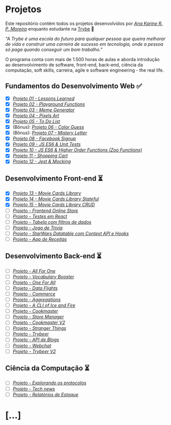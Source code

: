 # Projetos

Este repositório contém todos os projetos desenvolvidos por _[Ana Karine R. P. Moreira](https://www.linkedin.com/in/moreirakarine/)_ enquanto estudante na [Trybe](https://www.betrybe.com/) :rocket:

_"A Trybe é uma escola do futuro para qualquer pessoa que queira melhorar de vida e construir uma carreira de sucesso em tecnologia, onde a pessoa só paga quando conseguir um bom trabalho."_

O programa conta com mais de 1.500 horas de aulas e aborda introdução ao desenvolvimento de software, front-end, back-end, ciência da computação, soft skills, carreira, agile e software engineering - the real life.

## Fundamentos do Desenvolvimento Web :white_check_mark:

- [x] _[Projeto 01 - Lessons Learned](https://github.com/ana-karine/trybe-projects/tree/master/fund-dev-web/p1_lessons-learned)_
- [x] _[Projeto 02 - Playground Functions](https://github.com/ana-karine/trybe-projects/tree/master/fund-dev-web/p2_playground-functions)_
- [x] _[Projeto 03 - Meme Generator](https://github.com/ana-karine/trybe-projects/tree/master/fund-dev-web/p3_meme-generator)_
- [x] _[Projeto 04 - Pixels Art](https://github.com/ana-karine/trybe-projects/tree/master/fund-dev-web/p4_pixels-art)_
- [x] _[Projeto 05 - To Do List](https://github.com/ana-karine/trybe-projects/tree/master/fund-dev-web/p5_todo-list)_
- [x]  (Bônus): _[Projeto 06 - Color Guess](https://github.com/ana-karine/trybe-projects/tree/master/fund-dev-web/p6_color-guess)_
- [x]  (Bônus): _[Projeto 07 - Mistery Letter](https://github.com/ana-karine/trybe-projects/tree/master/fund-dev-web/p7_mistery-letter)_
- [x] _[Projeto 08 - Facebook Signup](https://github.com/ana-karine/trybe-projects/tree/master/fund-dev-web/p8_facebook)_
- [x] _[Projeto 09 - JS ES6 & Unit Tests](https://github.com/ana-karine/trybe-projects/tree/master/fund-dev-web/p9_unit-tests)_
- [x] _[Projeto 10 - JS ES6 & Higher Order Functions (Zoo Functions)](https://github.com/ana-karine/trybe-projects/tree/master/fund-dev-web/p10_zoo)_
- [x] _[Projeto 11 - Shopping Cart](https://github.com/ana-karine/trybe-projects/tree/master/fund-dev-web/p11_shopping-cart)_
- [x] _[Projeto 12 - Jest & Mocking](https://github.com/ana-karine/trybe-projects/tree/master/fund-dev-web/p12_jest_mocking)_

## Desenvolvimento Front-end :hourglass_flowing_sand:

- [x] _[Projeto 13 - Movie Cards Library](https://github.com/ana-karine/trybe-projects/tree/master/desenv_front-end/p13_movie-cards-library)_
- [x] _[Projeto 14 - Movie Cards Library Stateful](https://github.com/ana-karine/trybe-projects/tree/master/desenv_front-end/p14_movie-card-library-stateful)_
- [x] _[Projeto 15 - Movie Cards Library CRUD](https://github.com/ana-karine/trybe-projects/tree/master/desenv_front-end/p15_movie-card-library-crud)_
- [ ] _[Projeto - Frontend Online Store]()_
- [ ] _[Projeto - Testes em React]()_
- [ ] _[Projeto - Tabela com filtros de dados]()_
- [ ] _[Projeto - Jogo de Trivia]()_
- [ ]  _[Projeto - StarWars Datatable com Context API e Hooks]()_
- [ ] _[Projeto - App de Receitas]()_

## Desenvolvimento Back-end :hourglass_flowing_sand:

- [ ] _[Projeto - All For One]()_
- [ ] _[Projeto - Vocabulary Booster]()_
- [ ] _[Projeto - One For All]()_
- [ ] _[Projeto - Data Flights]()_
- [ ] _[Projeto - Commerce]()_
- [ ] _[Projeto - Aggregations]()_
- [ ] _[Projeto - A CLI of Ice and Fire]()_
- [ ] _[Projeto - Cookmaster]()_
- [ ] _[Projeto - Store Manager]()_
- [ ] _[Projeto - Cookmaster V2]()_
- [ ] _[Projeto - Stranger Things]()_
- [ ] _[Projeto - Trybeer]()_
- [ ] _[Projeto - API de Blogs]()_
- [ ] _[Projeto - Webchat]()_
- [ ] _[Projeto - Trybeer V2]()_

## Ciência da Computação :hourglass_flowing_sand:

- [ ] _[Projeto - Explorando os protocolos]()_
- [ ] _[Projeto - Tech news]()_
- [ ] _[Projeto - Relatórios de Estoque]()_

# [...]
